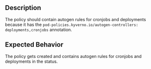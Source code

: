 ## Description

The policy should contain autogen rules for cronjobs and deployments because it has the `pod-policies.kyverno.io/autogen-controllers: deployments,cronjobs` annotation.

## Expected Behavior

The policy gets created and contains autogen rules for cronjobs and deployments in the status.

